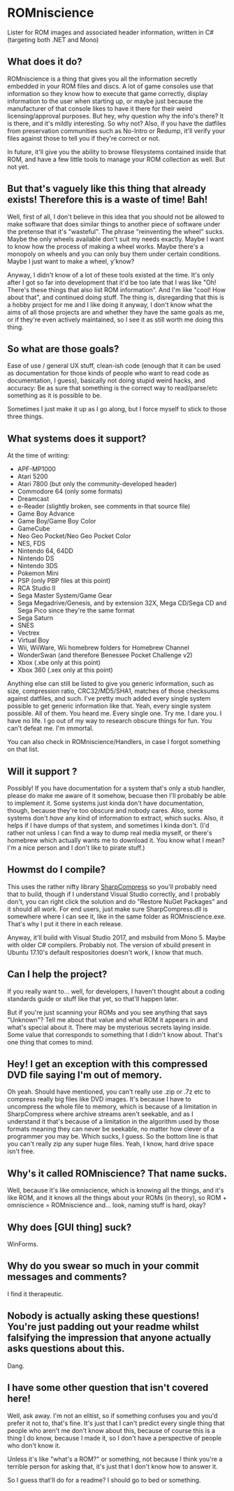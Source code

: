 # ROMniscience
Lister for ROM images and associated header information, written in C# (targeting both .NET and Mono)

## What does it do?
ROMniscience is a thing that gives you all the information secretly embedded in your ROM files and discs. A lot of game consoles use that information so they know how to execute that game correctly, display information to the user when starting up, or maybe just because the manufacturer of that console likes to have it there for their weird licensing/approval purposes. But hey, why question why the info's there? It is there, and it's mildly interesting. So why not? Also, if you have the datfiles from preservation communities such as No-Intro or Redump, it'll verify your files against those to tell you if they're correct or not.

In future, it'll give you the ability to browse filesystems contained inside that ROM, and have a few little tools to manage your ROM collection as well. But not yet.

## But that's vaguely like this thing that already exists! Therefore this is a waste of time! Bah!
Well, first of all, I don't believe in this idea that you should not be allowed to make software that does similar things to another piece of software under the pretense that it's "wasteful". The phrase "reinventing the wheel" sucks. Maybe the only wheels available don't suit my needs exactly. Maybe I want to know how the process of making a wheel works. Maybe there's a monopoly on wheels and you can only buy them under certain conditions. Maybe I just want to make a wheel, y'know?  

Anyway, I didn't know of a lot of these tools existed at the time. It's only after I got so far into development that it'd be too late that I was like "Oh! There's these things that also list ROM information". And I'm like "cool! How about that", and continued doing stuff. The thing is, disregarding that this is a hobby project for me and I like doing it anyway, I don't know what the aims of all those projects are and whether they have the same goals as me, or if they're even actively maintained, so I see it as still worth me doing this thing.  

## So what are those goals?
Ease of use / general UX stuff, clean-ish code (enough that it can be used as documentation for those kinds of people who want to read code as documentation, I guess), basically not doing stupid weird hacks, and accuracy: Be as sure that something is the correct way to read/parse/etc something as it is possible to be.  

Sometimes I just make it up as I go along, but I force myself to stick to those three things.

## What systems does it support?
At the time of writing:  

  - APF-MP1000
  - Atari 5200
  - Atari 7800 (but only the community-developed header)
  - Commodore 64 (only some formats)
  - Dreamcast
  - e-Reader (slightly broken, see comments in that source file)
  - Game Boy Advance  
  - Game Boy/Game Boy Color  
  - GameCube
  - Neo Geo Pocket/Neo Geo Pocket Color  
  - NES, FDS  
  - Nintendo 64, 64DD
  - Nintendo DS  
  - Nintendo 3DS  
  - Pokemon Mini  
  - PSP (only PBP files at this point)
  - RCA Studio II
  - Sega Master System/Game Gear  
  - Sega Megadrive/Genesis, and by extension 32X, Mega CD/Sega CD and Sega Pico since they're the same format  
  - Sega Saturn
  - SNES  
  - Vectrex  
  - Virtual Boy
  - Wii, WiiWare, Wii homebrew folders for Homebrew Channel
  - WonderSwan (and therefore Benessee Pocket Challenge v2)
  - Xbox (.xbe only at this point)
  - Xbox 360 (.xex only at this point)

  Anything else can still be listed to give you generic information, such as size, compression ratio, CRC32/MD5/SHA1, matches of those checksums against datfiles, and such. I've pretty much added every single system possible to get generic information like that. Yeah, every single system possible. All of them. You heard me. Every single one. Try me. I dare you. I have no life. I go out of my way to research obscure things for fun. You can't defeat me. I'm immortal.  

  You can also check in ROMniscience/Handlers, in case I forgot something on that list.


## Will it support <system>?
Possibly! If you have documentation for a system that's only a stub handler, please do make me aware of it somehow, becuase then I'll probably be able to implement it. Some systems just kinda don't have documentation, though, because they're too obscure and nobody cares. Also, some systems don't _have_ any kind of information to extract, which sucks. Also, it helps if I have dumps of that system, and sometimes I kinda don't. (I'd rather not unless I can find a way to dump real media myself, or there's homebrew which actually wants me to download it. You know what I mean? I'm a nice person and I don't like to pirate stuff.)

## Howmst do I compile?
This uses the rather nifty library [SharpCompress](https://github.com/adamhathcock/sharpcompress) so you'll probably need that to build, though if I understand Visual Studio correctly, and I probably don't, you can right click the solution and do "Restore NuGet Packages" and it should all work. For end users, just make sure SharpCompress.dll is somewhere where I can see it, like in the same folder as ROMniscience.exe. That's why I put it there in each release.  

Anyway, it'll build with Visual Studio 2017, and msbuild from Mono 5. Maybe with older C# compilers. Probably not. The version of xbuild present in Ubuntu 17.10's default respositories doesn't work, I know that much. 

## Can I help the project?
If you really want to... well, for developers, I haven't thought about a coding standards guide or stuff like that yet, so that'll happen later.  

But if you're just scanning your ROMs and you see anything that says "Unknown"? Tell me about that value and what ROM it appears in and what's special about it. There may be mysterious secrets laying inside. Some value that corresponds to something that I didn't know about. That's one thing that comes to mind.  

## Hey! I get an exception with this compressed DVD file saying I'm out of memory.
Oh yeah. Should have mentioned, you can't really use .zip or .7z etc to compress really big files like DVD images. It's because I have to uncompress the whole file to memory, which is because of a limitation in SharpCompress where archive streams aren't seekable, and as I understand it that's because of a limitation in the algorithm used by those formats meaning they can never be seekable, no matter how clever of a programmer you may be. Which sucks, I guess. So the bottom line is that you can't really zip any super huge files. Yeah, I know, hard drive space isn't free.  


## Why's it called ROMniscience? That name sucks.
Well, because it's like omniscience, which is knowing all the things, and it's like ROM, and it knows all the things about your ROMs (in theory), so ROM + omniscience = ROMniscience and... look, naming stuff is hard, okay?  

## Why does [GUI thing] suck?  
WinForms.  

## Why do you swear so much in your commit messages and comments?
I find it therapeutic.

## Nobody is actually asking these questions! You're just padding out your readme whilst falsifying the impression that anyone actually asks questions about this.  
Dang.  

## I have some other question that isn't covered here!
Well, ask away. I'm not an elitist, so if something confuses you and you'd prefer it not to, that's fine. It's just that I can't predict every single thing that people who aren't me don't know about this, because of course this is a thing I do know, because I made it, so I don't have a perspective of people who don't know it.  

Unless it's like "what's a ROM?" or something, not because I think you're a terrible person for asking that, it's just that I don't know how to answer it.

So I guess that'll do for a readme? I should go to bed or something.
